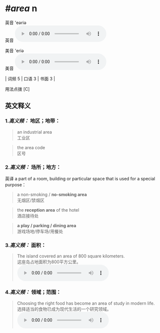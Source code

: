 # ***\#area*** n
英音 'eəriə  
英音
<audio src="./media/area-B.aac" controls="controls"></audio>

美音 'eriə  
美音
<audio src="./media/area.aac" controls="controls"></audio>



| 词频 5 | 口语 3 | 书面 3 |  

用法点拨  [C]

英文释义
---
### 1.*高义频：* **地区；地带：**  

 > an industrial area  
 > 工业区    

 > the area code  
 > 区号    

### 2.*高义频：* **场所；地方：**  
英译 a part of a room, building or particular space that is used for a special purpose：

 > a non-smoking / **no-smoking area**  
 > 无烟区/禁烟区    

 > the **reception area** of the hotel  
 > 酒店接待处    

 > **a play / parking / dining area**  
 > 游戏场地/停车场/用餐处    

### 3.*高义频：* **面积：**  

 > The island covered an area of 800 square kilometers.  
 > 这座岛占地面积为800平方公里。    
<audio src="./media/area-101_AAC.aac" controls="controls"></audio>

### 4.*高义频：* **领域；范围：**  

 > Choosing the right food has become an area of study in modern life.  
 > 选择适当的食物已成为现代生活的一个研究领域。    
<audio src="./media/3-area.aac" controls="controls"></audio>


